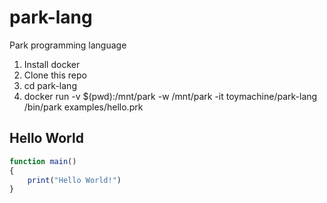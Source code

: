 # park-lang
Park programming language

1. Install docker
2. Clone this repo
3. cd park-lang
4. docker run -v $(pwd):/mnt/park -w /mnt/park -it toymachine/park-lang /bin/park examples/hello.prk

## Hello World
```javascript
function main()
{
    print("Hello World!")
}
```
